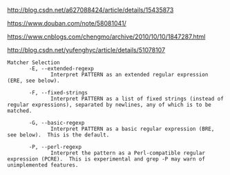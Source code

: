 http://blog.csdn.net/a627088424/article/details/15435873

https://www.douban.com/note/58081041/

https://www.cnblogs.com/chengmo/archive/2010/10/10/1847287.html

http://blog.csdn.net/yufenghyc/article/details/51078107

```
Matcher Selection
       -E, --extended-regexp
              Interpret PATTERN as an extended regular expression (ERE, see below).

       -F, --fixed-strings
              Interpret PATTERN as a list of fixed strings (instead of regular expressions), separated by newlines, any of which is to be matched.

       -G, --basic-regexp
              Interpret PATTERN as a basic regular expression (BRE, see below).  This is the default.

       -P, --perl-regexp
              Interpret the pattern as a Perl-compatible regular expression (PCRE).  This is experimental and grep -P may warn of unimplemented features.

```